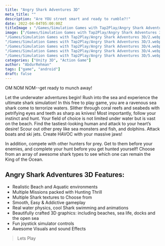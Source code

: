 ```yaml
---
title: "Angry Shark Adventures 3D"
meta_title: ""
description: "Are YOU street smart and ready to rumble?!"
date: 2022-04-04T05:00:00Z
titleImage : "/Games/Simulation Games with Tap2Play/Angry Shark Adventures 3D/1.webp"
image: ["/Games/Simulation Games with Tap2Play/Angry Shark Adventures 3D/1.webp",
"/Games/Simulation Games with Tap2Play/Angry Shark Adventures 3D/2.webp",
"/Games/Simulation Games with Tap2Play/Angry Shark Adventures 3D/3.webp",
"/Games/Simulation Games with Tap2Play/Angry Shark Adventures 3D/4.webp",
"/Games/Simulation Games with Tap2Play/Angry Shark Adventures 3D/4.webp",
"/Games/Simulation Games with Tap2Play/Angry Shark Adventures 3D/5.webp"]
categories: ["Unity 3D", "Action Game"]
author: "AbdurRehman"
tags: ["game", "android"]
draft: false
---
```



OM NOM NOM--get ready to munch away!

Let the underwater adventures begin! Rush into the sea and experience the ultimate shark simulation! In this free to play game, you are a ravenous sea shark come to terrorize waters. Slither through coral reefs and seabeds with petrifying eyes and teeth as sharp as knives! Most importantly, follow your instinct and hunt. Your field of choice is not limited under water but is vast on the beach. Find the tastiest-looking human and attack to your heart’s desire! Scour out other prey like sea monsters and fish, and dolphins. Attack boats and ski jets. Create HAVOC with your massive jaws!

In addition, compete with other hunters for prey. Get to them before your enemies, and complete your hunt before you get hunted yourself! Choose from an array of awesome shark types to see which one can remain the King of the Ocean.

## Angry Shark Adventures 3D Features:
- Realistic Beach and Aquatic environments
- Multiple Missions packed with Hunting Thrill
- Multiple Shark textures to Choose from
- Smooth, Easy & Addictive gameplay
- Real water physics, cool Shark swimming and animations
- Beautifully crafted 3D graphics: including beaches, sea life, docks and the open sea
- Fun joystick simulator controls
- Awesome Visuals and sound Effects

> Lets Play
